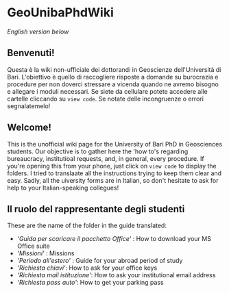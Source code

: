 # GeoUnibaPhdWiki
*English version below*

## Benvenuti!
Questa è la wiki non-ufficiale dei dottorandi in Geoscienze dell'Università di Bari. L'obiettivo è quello di raccogliere risposte a domande su burocrazia e procedure per non doverci stressare a vicenda quando ne avremo bisogno e allegare i moduli necessari. Se siete da cellulare potete accedere alle cartelle cliccando su `view code`. Se notate delle incongruenze o errori segnalatemelo!


## Welcome!
This is the unofficial wiki page for the University of Bari PhD in Geosciences students. Our objective is to gather here the 'how to's regarding bureaucracy, institutioal requests, and, in general, every procedure. If you're opening this from your phone, just click on `view code` to display the folders. I tried to translaate all the instructions trying to keep them clear and easy. 
Sadly, all the uiversity forms are in Italian, so don't hesitate to ask for help to your Italian-speaking collegues!

## Il ruolo del rappresentante degli studenti


These are the name of the folder in the guide translated:

- *'Guida per scaricare il pacchetto Office'* : How to download your MS Office suite
- *'Missioni'* : Missions
- *'Periodo all'estero'* : Guide for your abroad period of study
- *'Richiesta chiavi'*: How to ask for your office keys
- *'Richiesta mail istituzione'*: How to ask your institutional email address
- *'Richiesta pass auto'*: How to get your parking pass 

